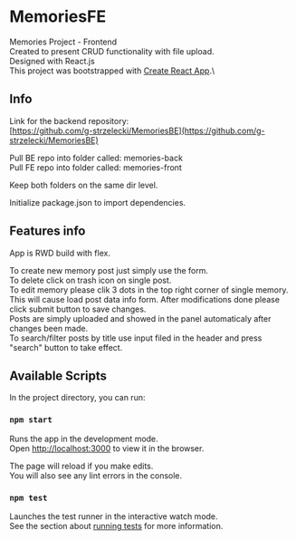 # MemoriesFE
Memories Project - Frontend\
Created to present CRUD functionality with file upload.\
Designed with React.js\
This project was bootstrapped with [Create React App](https://github.com/facebook/create-react-app).\

## Info

Link for the backend repository:\
 [https://github.com/g-strzelecki/MemoriesBE](https://github.com/g-strzelecki/MemoriesBE) 

Pull BE repo into folder called: memories-back\
Pull FE repo into folder called: memories-front

Keep both folders on the same dir level.

Initialize package.json to import dependencies.

## Features info

App is RWD build with flex.

To create new memory post just simply use the form.\
To delete click on trash icon on single post.\
To edit memory please clik 3 dots in the top right corner of single memory. This will cause load post data info form. After modifications done please click submit button to save changes.\
Posts are simply uploaded and showed in the panel automaticaly after changes been made.\
To search/filter posts by title use input filed in the header and press "search" button to take effect.

## Available Scripts

In the project directory, you can run:

### `npm start`

Runs the app in the development mode.\
Open [http://localhost:3000](http://localhost:3000) to view it in the browser.

The page will reload if you make edits.\
You will also see any lint errors in the console.

### `npm test`

Launches the test runner in the interactive watch mode.\
See the section about [running tests](https://facebook.github.io/create-react-app/docs/running-tests) for more information.


